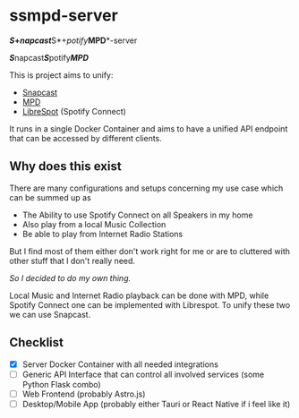 # ssmpd-server

***S*+*napcast***S*+*potify***MPD***-server

***S***napcast***S***potify***MPD***

This is project aims to unify:

- [Snapcast](https://github.com/badaix/snapcast)
- [MPD](https://github.com/MusicPlayerDaemon/MPD)
- [LibreSpot](https://github.com/librespot-org/librespot) (Spotify Connect)

It runs in a single Docker Container and aims to have a unified API
endpoint that can be accessed by different clients.

## Why does this exist

There are many configurations and setups concerning my use case which
can be summed up as

- The Ability to use Spotify Connect on all Speakers in my home
- Also play from a local Music Collection
- Be able to play from Internet Radio Stations

But I find most of them either don't work right for me or are to cluttered
with other stuff that I don't really need.

*So I decided to do my own thing.*

Local Music and Internet Radio playback can be done with MPD, while Spotify 
Connect one can be implemented with Librespot. To unify these two we can 
use Snapcast.

## Checklist

- [x] Server Docker Container with all needed integrations
- [ ] Generic API Interface that can control all involved services (some Python Flask combo)
- [ ] Web Frontend (probably Astro.js)
- [ ] Desktop/Mobile App (probably either Tauri or React Native if i feel like it)
